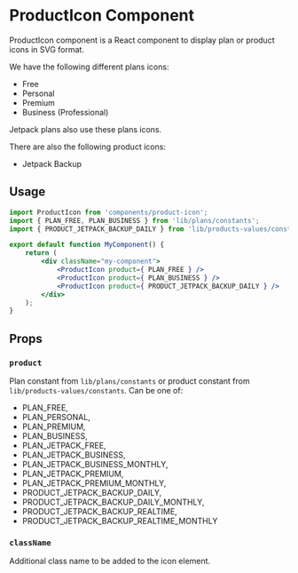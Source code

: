 ProductIcon Component
=============

ProductIcon component is a React component to display plan or product icons in SVG format.

We have the following different plans icons:
- Free
- Personal
- Premium
- Business (Professional)

Jetpack plans also use these plans icons.

There are also the following product icons:
- Jetpack Backup

## Usage

```jsx
import ProductIcon from 'components/product-icon';
import { PLAN_FREE, PLAN_BUSINESS } from 'lib/plans/constants';
import { PRODUCT_JETPACK_BACKUP_DAILY } from 'lib/products-values/constants';

export default function MyComponent() {
    return (
        <div className="my-component">
            <ProductIcon product={ PLAN_FREE } />
            <ProductIcon product={ PLAN_BUSINESS } />
            <ProductIcon product={ PRODUCT_JETPACK_BACKUP_DAILY } />
        </div>
    );
}

```

## Props

### `product`

Plan constant from `lib/plans/constants` or product constant from `lib/products-values/constants`. Can be one of:

- PLAN_FREE,
- PLAN_PERSONAL,
- PLAN_PREMIUM,
- PLAN_BUSINESS,
- PLAN_JETPACK_FREE,
- PLAN_JETPACK_BUSINESS,
- PLAN_JETPACK_BUSINESS_MONTHLY,
- PLAN_JETPACK_PREMIUM,
- PLAN_JETPACK_PREMIUM_MONTHLY,
- PRODUCT_JETPACK_BACKUP_DAILY,
- PRODUCT_JETPACK_BACKUP_DAILY_MONTHLY,
- PRODUCT_JETPACK_BACKUP_REALTIME,
- PRODUCT_JETPACK_BACKUP_REALTIME_MONTHLY

### `className`

Additional class name to be added to the icon element.


